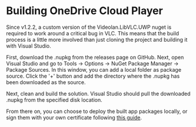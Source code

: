 # Building OneDrive Cloud Player

Since v1.2.2, a custom version of the Videolan.LibVLC.UWP nuget is required to work around a critical bug in VLC. This means that the build process is a little more involved than just cloning the project and building it with Visual Studio.

First, download the .nupkg from the releases page on GitHub. Next, open Visual Studio and go to Tools -> Options -> NuGet Package Manager -> Package Sources. In this window, you can add a local folder as package source. Click the '+' button and add the directory where the .nupkg has been downloaded as the source.

Next, clean and build the solution. Visual Studio should pull the downloaded .nupkg from the specified disk location.

From there on, you can choose to deploy the built app packages locally, or sign them with your own certificate following [this guide](https://github.com/TimGels/OneDrive-Cloud-Player/wiki/Installing-the-self-signed-version-of-OneDrive-Cloud-Player).
